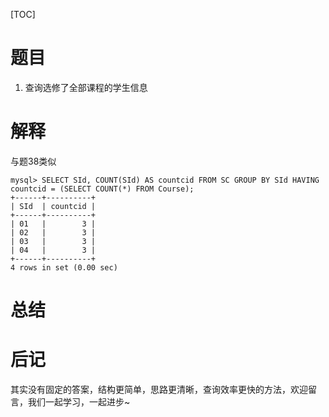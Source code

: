 [TOC]

# 题目
1. 查询选修了全部课程的学生信息



# 解释

与题38类似

```mysql
mysql> SELECT SId, COUNT(SId) AS countcid FROM SC GROUP BY SId HAVING countcid = (SELECT COUNT(*) FROM Course);
+------+----------+
| SId  | countcid |
+------+----------+
| 01   |        3 |
| 02   |        3 |
| 03   |        3 |
| 04   |        3 |
+------+----------+
4 rows in set (0.00 sec)
```

# 总结

# 后记

其实没有固定的答案，结构更简单，思路更清晰，查询效率更快的方法，欢迎留言，我们一起学习，一起进步~

